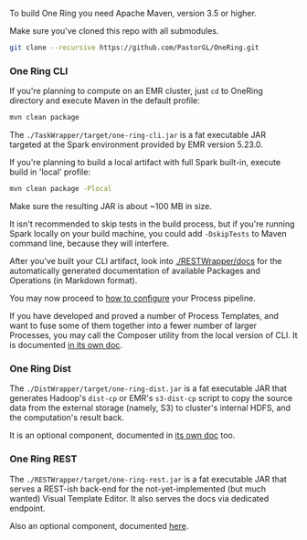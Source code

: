To build One Ring you need Apache Maven, version 3.5 or higher.

Make sure you've cloned this repo with all submodules.
```bash
git clone --recursive https://github.com/PastorGL/OneRing.git
```

### One Ring CLI

If you're planning to compute on an EMR cluster, just `cd` to OneRing directory and execute Maven in the default profile:
```bash
mvn clean package
```

The `./TaskWrapper/target/one-ring-cli.jar` is a fat executable JAR targeted at the Spark environment provided by EMR version 5.23.0.

If you're planning to build a local artifact with full Spark built-in, execute build in 'local' profile:
```bash
mvn clean package -Plocal
```
Make sure the resulting JAR is about ~100 MB in size.

It isn't recommended to skip tests in the build process, but if you're running Spark locally on your build machine, you could add `-DskipTests` to Maven command line, because they will interfere.

After you've built your CLI artifact, look into [./RESTWrapper/docs](./RESTWrapper/docs/index.md) for the automatically generated documentation of available Packages and Operations (in Markdown format).

You may now proceed to [how to configure](CONFIGURE.md) your Process pipeline.

If you have developed and proved a number of Process Templates, and want to fuse some of them together into a fewer number of larger Processes, you may call the Composer utility from the local version of CLI. It is documented [in its own doc](COMPOSE.md).

### One Ring Dist

The `./DistWrapper/target/one-ring-dist.jar` is a fat executable JAR that generates Hadoop's `dist-cp` or EMR's `s3-dist-cp` script to copy the source data from the external storage (namely, S3) to cluster's internal HDFS, and the computation's result back.

It is an optional component, documented in [its own doc](DISTCP.md) too.

### One Ring REST

The `./RESTWrapper/target/one-ring-rest.jar` is a fat executable JAR that serves a REST-ish back-end for the not-yet-implemented (but much wanted) Visual Template Editor. It also serves the docs via dedicated endpoint.

Also an optional component, documented [here](REST.md).